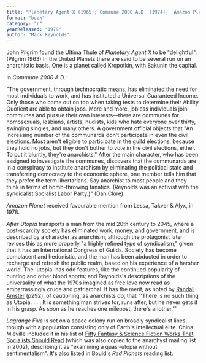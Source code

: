 ```yaml
---
title: "Planetary Agent X (1965); Commune 2000 A.D. (1974);  Amazon Planet (1975); Lagrange Five (1979)"
format: "book"
category: "r"
yearReleased: "1979"
author: "Mack Reynolds"
---
```

John  Pilgrim found the Ultima Thule of _Planetary Agent X_ to be "delightful".  (Pilgrim 1963) In the United Planets there are said to be several run on an  anarchistic basis. One is a planet called Kropotkin, with Bakunin the capital.

In _Commune  2000 A.D._: 

"The government, through technocratic means, has eliminated the need for most individuals to work, and has instituted a Universal Guaranteed Income. Only those who come out on top when taking tests to determine their Ability Quotient are able to obtain jobs. More and more, jobless individuals join communes and pursue their own interests—there are communes for homosexuals, lesbians, artists, nudists, kids who hate everyone over thirty, swinging singles, and many others. A government official objects that "An increasing number of the communards don't participate in even the civil elections. Most aren't eligible to participate in the guild elections, because they hold no jobs, but they don't bother to vote in the civil elections, either. To put it bluntly, they're anarchists." After the main character, who has been assigned to investigate the communes, discovers that the communards are in a conspiracy to institute anarchism by eliminating the political state and transferring democracy to the economic sphere, one member tells him that they prefer the term libertarians.  Say anarchist to most people and they think in terms of bomb-throwing fanatics. (Reynolds was an activist with the syndicalist Socialist Labor Party.)" (Dan Clore)

_Amazon Planet_ received favourable  mention from Lessa, Takver & Alyx, in 1978.

_After Utopia_ transports a man from the mid 20th century to 2045, where a post-scarcity society has eliminated work, money, and government, and is described by a character as anarchism, although the protagonist later revises this as more properly "a highly refined type of syndicalism," given that it has an International Congress of Guilds. Society has become complacent and hedonistic, and the man has been abducted in order to 
recharge and refresh the public realm, based on his experience of a harsher world. The 'utopia' has odd features, like the continued popularity of hunting and other blood sports; and Reynolds's descriptions of the universality of what the 1970s imagined as free love now read as embarrassingly crude and patriarchal. It has the merit, as noted by <a href="https://files.libcom.org/files/Contemporary_Anarchist_Studies.pdf">
Randall Amster</a> (p292), of cautioning, as anarchists do, that "'There is no such thing as Utopia. . . . It is something man strives for, runs after, but he never gets it in his grasp. As soon as he reaches one milepost, there's another.'"

_Lagrange Five_ is set on a space colony run on  broadly syndicalist lines, though with a population consisting only of Earth's  intellectual elite. China Miéville included it in his list of <a href="https://web.archive.org/web/20060216193945/http://www.fantasticmetropolis.com/i/50socialist/" rel="bookmark" title="Fifty Fantasy &amp; Science Fiction Works That Socialists Should Read"> Fifty Fantasy &amp; Science Fiction Works That Socialists Should Read</a> (which was  also copied to the anarchysf mailing list in 2002), describing it as "examining  a quasi-utopia without sentimentalism". It's also listed in Bould's _Red Planets_ reading list.
 
